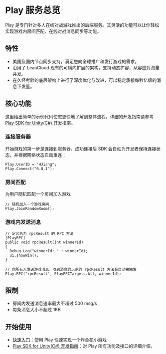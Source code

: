 # Play 服务总览
Play 是专门针对多人在线对战游戏推出的后端服务。其灵活的功能可以让你轻松实现游戏内房间匹配、在线对战消息同步等功能。

## 特性
* 美国及国内节点同步支持，满足您向全球推广和发行游戏的需求。
* 沿用了 LeanCloud 现有的可横向扩展的架构，支持动态扩容，从容应对海量并发。
* 在久经考验的底层架构上进行了深度优化与改进，可以稳定承接每秒亿级的消息下发量。


## 核心功能
这里给出简单的示例代码使您更快地了解到整体流程，详细的开发指南请参考 [Play SDK for Unity(C#) 开发指南]()。


### 连接服务器

开始游戏的第一步是连接到服务器，成功连接后 SDK 会自动为开发者保持连接状态，并根据网络状态自动重连：

```
Play.UserID = "HJiang";
Play.Connect("0.0.1");
```

### 房间匹配
为用户随机匹配一个房间加入游戏

```
// 随机加入一个游戏房间
Play.JoinRandomRoom();
```

### 游戏内发送消息

```
// 定义名为 rpcResult 的 RPC 方法
[PlayRPC]
public void rpcResult(int winnerId) 
{
  Debug.Log("winnerId: " + winnerId);
  ui.showWin();
}
```

```
// 向所有人发送游戏消息，收到消息的玩家的 rpcResult 方法会自动被触发
Play.RPC("rpcResult", PlayRPCTargets.All, winnerId);

```

## 限制
* 房间内发送消息速率最大不超过 500 msg/s
* 每条消息大小不超过 1KB

## 开始使用

* [快速入门]()：使用 Play 快速实现一个炸金花小游戏
* [Play SDK for Unity(C#) 开发指南]()：对 Play 所有功能及接口的详细介绍。
